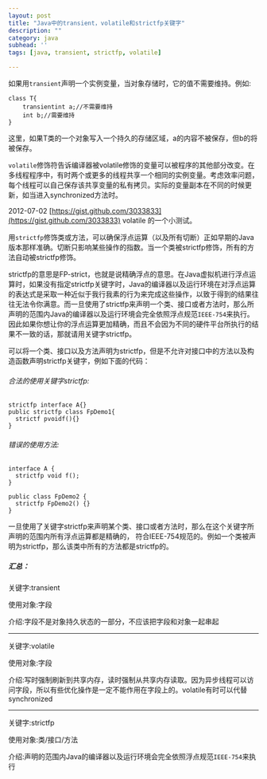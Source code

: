 ```yaml
---
layout: post
title: "Java中的transient，volatile和strictfp关键字"
description: ""
category: java
subhead: ''
tags: [java, transient, strictfp, volatile]

---
```


如果用`transient`声明一个实例变量，当对象存储时，它的值不需要维持。例如:


    class T{  
        transientint a;//不需要维持  
        int b;//需要维持  
    }  

这里，如果T类的一个对象写入一个持久的存储区域，a的内容不被保存，但b的将被保存。

`volatile`修饰符告诉编译器被volatile修饰的变量可以被程序的其他部分改变。在多线程程序中，有时两个或更多的线程共享一个相同的实例变量。考虑效率问题，每个线程可以自己保存该共享变量的私有拷贝。实际的变量副本在不同的时候更新，如当进入synchronized方法时。

2012-07-02 [https://gist.github.com/3033833](https://gist.github.com/3033833)   volatile 的一个小测试。 

用`strictfp`修饰类或方法，可以确保浮点运算（以及所有切断）正如早期的Java版本那样准确。切断只影响某些操作的指数。当一个类被strictfp修饰，所有的方法自动被strictfp修饰。 

strictfp的意思是FP-strict，也就是说精确浮点的意思。在Java虚拟机进行浮点运算时，如果没有指定strictfp关键字时，Java的编译器以及运行环境在对浮点运算的表达式是采取一种近似于我行我素的行为来完成这些操作，以致于得到的结果往往无法令你满意。而一旦使用了strictfp来声明一个类、接口或者方法时，那么所声明的范围内Java的编译器以及运行环境会完全依照浮点规范`IEEE-754`来执行。因此如果你想让你的浮点运算更加精确，而且不会因为不同的硬件平台所执行的结果不一致的话，那就请用关键字strictfp。
 
可以将一个类、接口以及方法声明为strictfp，但是不允许对接口中的方法以及构造函数声明strictfp关键字，例如下面的代码： 

###### 合法的使用关键字strictfp:

    strictfp interface A{}  
    public strictfp class FpDemo1{  
      strictf pvoidf(){}  
    }
     
###### 错误的使用方法:
  
    interface A {      
      strictfp void f();      
    }      
      
    public class FpDemo2 {      
      strictfp FpDemo2() {}      
    }  
 
一旦使用了关键字strictfp来声明某个类、接口或者方法时，那么在这个关键字所声明的范围内所有浮点运算都是精确的， 符合IEEE-754规范的。例如一个类被声明为strictfp，那么该类中所有的方法都是strictfp的。

##### 汇总：


关键字:transient

使用对象:字段

介绍:字段不是对象持久状态的一部分，不应该把字段和对象一起串起

--------
关键字:volatile

使用对象:字段  

介绍:写时强制刷新到共享内存，读时强制从共享内存读取。因为异步线程可以访问字段，所以有些优化操作是一定不能作用在字段上的。volatile有时可以代替synchronized

--------
关键字:strictfp

使用对象:类/接口/方法

介绍:声明的范围内Java的编译器以及运行环境会完全依照浮点规范`IEEE-754`来执行


